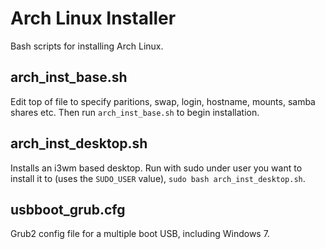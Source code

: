 # Arch Linux Installer

Bash scripts for installing Arch Linux.

## arch_inst_base.sh

Edit top of file to specify paritions, swap, login, hostname, mounts, samba shares etc. Then run ```arch_inst_base.sh``` to begin installation.

## arch_inst_desktop.sh

Installs an i3wm based desktop. Run with sudo under user you want to install it to (uses the ```SUDO_USER``` value), ```sudo bash arch_inst_desktop.sh```.

## usbboot_grub.cfg

Grub2 config file for a multiple boot USB, including Windows 7.